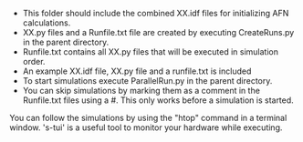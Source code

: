 
- This folder should include the combined XX.idf files for initializing AFN calculations.
- XX.py files and a Runfile.txt file are created by executing CreateRuns.py in the parent directory.
- Runfile.txt contains all XX.py files that will be executed in simulation order.
- An example XX.idf file, XX.py file and a runfile.txt is included
- To start simulations execute ParallelRun.py in the parent directory.
- You can skip simulations by marking them as a comment in the Runfile.txt files using a #. This only works before a simulation is started.

You can follow the simulations by using the "htop" command in a terminal window.
's-tui' is a useful tool to monitor your hardware while executing.


